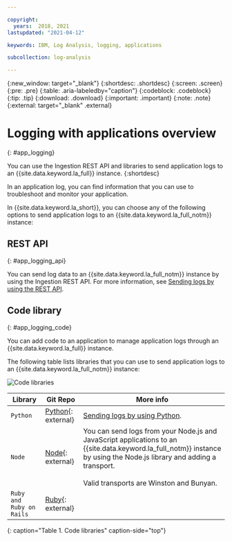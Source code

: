 ```yaml
---

copyright:
  years:  2018, 2021
lastupdated: "2021-04-12"

keywords: IBM, Log Analysis, logging, applications

subcollection: log-analysis

---
```


{:new_window: target="_blank"}
{:shortdesc: .shortdesc}
{:screen: .screen}
{:pre: .pre}
{:table: .aria-labeledby="caption"}
{:codeblock: .codeblock}
{:tip: .tip}
{:download: .download}
{:important: .important}
{:note: .note}
{:external: target="_blank" .external}

# Logging with applications overview
{: #app_logging}

You can use the Ingestion REST API and libraries to send application logs to an {{site.data.keyword.la_full}} instance.
{:shortdesc}

In an application log, you can find information that you can use to troubleshoot and monitor your application.

In {{site.data.keyword.la_short}}, you can choose any of the following options to send application logs to an {{site.data.keyword.la_full_notm}} instance: 


## REST API
{: #app_logging_api}

You can send log data to an {{site.data.keyword.la_full_notm}} instance by using the Ingestion REST API. For more information, see [Sending logs by using the REST API](/docs/log-analysis?topic=log-analysis-ingest).


## Code library
{: #app_logging_code}


You can add code to an application to manage application logs through an {{site.data.keyword.la_full}} instance. 


The following table lists libraries that you can use to send application logs to an {{site.data.keyword.la_full_notm}} instance:

![Code libraries](/images/app_logging_img1.png "Code libraries")

| Library | Git Repo | More info |
|---------|----------|-----------|
| `Python` | [Python](https://github.com/logdna/python){: external} | [Sending logs by using Python](/docs/log-analysis?topic=log-analysis-ingest_python). |
| `Node`   | [Node](https://github.com/logdna/nodejs){: external} | You can send logs from your Node.js and JavaScript applications to an {{site.data.keyword.la_full_notm}} instance by using the Node.js library and adding a transport. </br></br>Valid transports are Winston and Bunyan. 
| `Ruby and Ruby on Rails` | [Ruby](https://github.com/logdna/ruby){: external} |  |
{: caption="Table 1. Code libraries" caption-side="top"}





